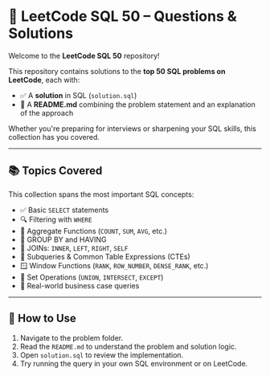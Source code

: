 # 🧠 LeetCode SQL 50 – Questions & Solutions

Welcome to the **LeetCode SQL 50** repository!

This repository contains solutions to the **top 50 SQL problems on LeetCode**, each with:
- ✅ A **solution** in SQL (`solution.sql`)
- 📘 A **README.md** combining the problem statement and an explanation of the approach

Whether you're preparing for interviews or sharpening your SQL skills, this collection has you covered.

---

## 📚 Topics Covered

This collection spans the most important SQL concepts:

- ✅ Basic `SELECT` statements
- 🔍 Filtering with `WHERE`
- 🧮 Aggregate Functions (`COUNT`, `SUM`, `AVG`, etc.)
- 👯 GROUP BY and HAVING
- 🔗 JOINs: `INNER`, `LEFT`, `RIGHT`, `SELF`
- 📌 Subqueries & Common Table Expressions (CTEs)
- 🪟 Window Functions (`RANK`, `ROW_NUMBER`, `DENSE_RANK`, etc.)
- 🔄 Set Operations (`UNION`, `INTERSECT`, `EXCEPT`)
- 🧠 Real-world business case queries

---

## 🚀 How to Use

1. Navigate to the problem folder.
2. Read the `README.md` to understand the problem and solution logic.
3. Open `solution.sql` to review the implementation.
4. Try running the query in your own SQL environment or on LeetCode.

